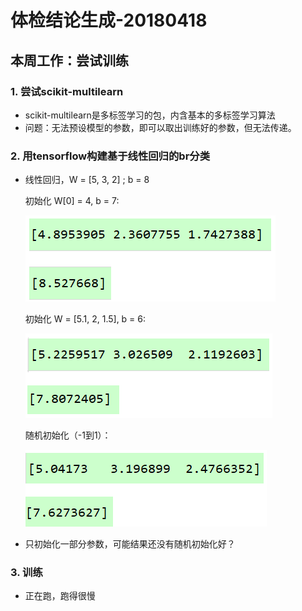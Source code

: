 # 体检结论生成-20180418

## 本周工作：尝试训练

### 1. 尝试scikit-multilearn

* scikit-multilearn是多标签学习的包，内含基本的多标签学习算法
* 问题：无法预设模型的参数，即可以取出训练好的参数，但无法传递。

### 2. 用tensorflow构建基于线性回归的br分类

* 线性回归，W = [5, 3, 2] ; b = 8

	初始化 W[0] = 4, b = 7: 

	![](https://github.com/WindsOfWinter/picture/blob/master/p1.png)

	初始化 W = [5.1, 2, 1.5], b = 6:

	![](https://github.com/WindsOfWinter/picture/blob/master/p2.png)

	随机初始化（-1到1）：

	![](https://github.com/WindsOfWinter/picture/blob/master/p3.png)

* 只初始化一部分参数，可能结果还没有随机初始化好？

### 3. 训练

* 正在跑，跑得很慢